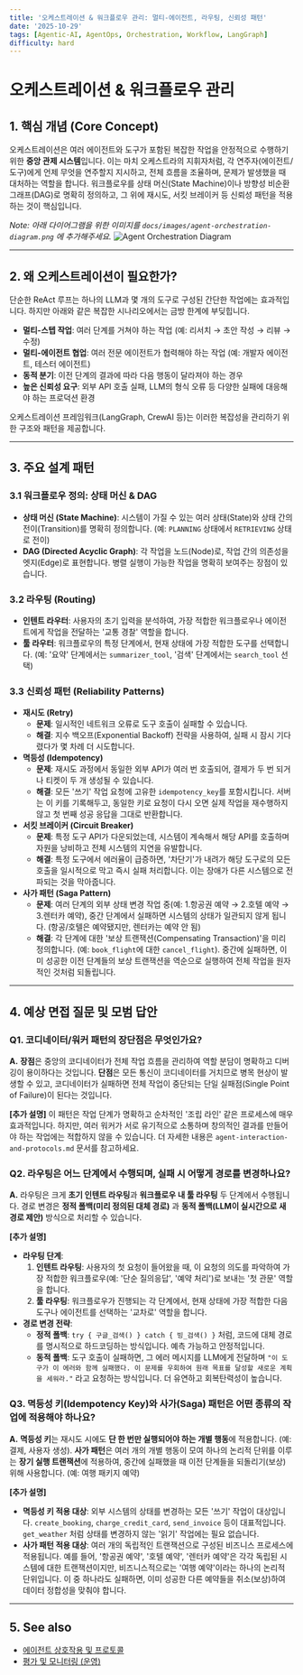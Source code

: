 ```yaml
---
title: '오케스트레이션 & 워크플로우 관리: 멀티-에이전트, 라우팅, 신뢰성 패턴'
date: '2025-10-29'
tags: [Agentic-AI, AgentOps, Orchestration, Workflow, LangGraph]
difficulty: hard
---
```


# 오케스트레이션 & 워크플로우 관리

## 1. 핵심 개념 (Core Concept)

오케스트레이션은 여러 에이전트와 도구가 포함된 복잡한 작업을 안정적으로 수행하기 위한 **중앙 관제 시스템**입니다. 이는 마치 오케스트라의 지휘자처럼, 각 연주자(에이전트/도구)에게 언제 무엇을 연주할지 지시하고, 전체 흐름을 조율하며, 문제가 발생했을 때 대처하는 역할을 합니다. 워크플로우를 상태 머신(State Machine)이나 방향성 비순환 그래프(DAG)로 명확히 정의하고, 그 위에 재시도, 서킷 브레이커 등 신뢰성 패턴을 적용하는 것이 핵심입니다.

*Note: 아래 다이어그램을 위한 이미지를 `docs/images/agent-orchestration-diagram.png` 에 추가해주세요.*
![Agent Orchestration Diagram](../../images/agent-orchestration-diagram.png)

______________________________________________________________________

## 2. 왜 오케스트레이션이 필요한가?

단순한 ReAct 루프는 하나의 LLM과 몇 개의 도구로 구성된 간단한 작업에는 효과적입니다. 하지만 아래와 같은 복잡한 시나리오에서는 금방 한계에 부딪힙니다.

- **멀티-스텝 작업**: 여러 단계를 거쳐야 하는 작업 (예: 리서치 → 초안 작성 → 리뷰 → 수정)
- **멀티-에이전트 협업**: 여러 전문 에이전트가 협력해야 하는 작업 (예: 개발자 에이전트, 테스터 에이전트)
- **동적 분기**: 이전 단계의 결과에 따라 다음 행동이 달라져야 하는 경우
- **높은 신뢰성 요구**: 외부 API 호출 실패, LLM의 형식 오류 등 다양한 실패에 대응해야 하는 프로덕션 환경

오케스트레이션 프레임워크(LangGraph, CrewAI 등)는 이러한 복잡성을 관리하기 위한 구조와 패턴을 제공합니다.

______________________________________________________________________

## 3. 주요 설계 패턴

### 3.1 워크플로우 정의: 상태 머신 & DAG

- **상태 머신 (State Machine)**: 시스템이 가질 수 있는 여러 상태(State)와 상태 간의 전이(Transition)를 명확히 정의합니다. (예: `PLANNING` 상태에서 `RETRIEVING` 상태로 전이)
- **DAG (Directed Acyclic Graph)**: 각 작업을 노드(Node)로, 작업 간의 의존성을 엣지(Edge)로 표현합니다. 병렬 실행이 가능한 작업을 명확히 보여주는 장점이 있습니다.

### 3.2 라우팅 (Routing)

- **인텐트 라우터**: 사용자의 초기 입력을 분석하여, 가장 적합한 워크플로우나 에이전트에게 작업을 전달하는 '교통 경찰' 역할을 합니다.
- **툴 라우터**: 워크플로우의 특정 단계에서, 현재 상태에 가장 적합한 도구를 선택합니다. (예: '요약' 단계에서는 `summarizer_tool`, '검색' 단계에서는 `search_tool` 선택)

### 3.3 신뢰성 패턴 (Reliability Patterns)

- **재시도 (Retry)**
  - **문제**: 일시적인 네트워크 오류로 도구 호출이 실패할 수 있습니다.
  - **해결**: 지수 백오프(Exponential Backoff) 전략을 사용하여, 실패 시 잠시 기다렸다가 몇 차례 더 시도합니다.
- **멱등성 (Idempotency)**
  - **문제**: 재시도 과정에서 동일한 외부 API가 여러 번 호출되어, 결제가 두 번 되거나 티켓이 두 개 생성될 수 있습니다.
  - **해결**: 모든 '쓰기' 작업 요청에 고유한 `idempotency_key`를 포함시킵니다. 서버는 이 키를 기록해두고, 동일한 키로 요청이 다시 오면 실제 작업을 재수행하지 않고 첫 번째 성공 응답을 그대로 반환합니다.
- **서킷 브레이커 (Circuit Breaker)**
  - **문제**: 특정 도구 API가 다운되었는데, 시스템이 계속해서 해당 API를 호출하며 자원을 낭비하고 전체 시스템의 지연을 유발합니다.
  - **해결**: 특정 도구에서 에러율이 급증하면, '차단기'가 내려가 해당 도구로의 모든 호출을 일시적으로 막고 즉시 실패 처리합니다. 이는 장애가 다른 시스템으로 전파되는 것을 막아줍니다.
- **사가 패턴 (Saga Pattern)**
  - **문제**: 여러 단계의 외부 상태 변경 작업 중(예: 1.항공권 예약 → 2.호텔 예약 → 3.렌터카 예약), 중간 단계에서 실패하면 시스템의 상태가 일관되지 않게 됩니다. (항공/호텔은 예약됐지만, 렌터카는 예약 안 됨)
  - **해결**: 각 단계에 대한 '보상 트랜잭션(Compensating Transaction)'을 미리 정의합니다. (예: `book_flight`에 대한 `cancel_flight`). 중간에 실패하면, 이미 성공한 이전 단계들의 보상 트랜잭션을 역순으로 실행하여 전체 작업을 원자적인 것처럼 되돌립니다.

______________________________________________________________________

## 4. 예상 면접 질문 및 모범 답안

### Q1. 코디네이터/워커 패턴의 장단점은 무엇인가요?

**A.** **장점**은 중앙의 코디네이터가 전체 작업 흐름을 관리하여 역할 분담이 명확하고 디버깅이 용이하다는 것입니다. **단점**은 모든 통신이 코디네이터를 거치므로 병목 현상이 발생할 수 있고, 코디네이터가 실패하면 전체 작업이 중단되는 단일 실패점(Single Point of Failure)이 된다는 것입니다.

**\[추가 설명\]**
이 패턴은 작업 단계가 명확하고 순차적인 '조립 라인' 같은 프로세스에 매우 효과적입니다. 하지만, 여러 워커가 서로 유기적으로 소통하며 창의적인 결과를 만들어야 하는 작업에는 적합하지 않을 수 있습니다. 더 자세한 내용은 `agent-interaction-and-protocols.md` 문서를 참고하세요.

### Q2. 라우팅은 어느 단계에서 수행되며, 실패 시 어떻게 경로를 변경하나요?

**A.** 라우팅은 크게 **초기 인텐트 라우팅**과 **워크플로우 내 툴 라우팅** 두 단계에서 수행됩니다. 경로 변경은 **정적 폴백(미리 정의된 대체 경로)** 과 **동적 폴백(LLM이 실시간으로 새 경로 제안)** 방식으로 처리할 수 있습니다.

**\[추가 설명\]**

- **라우팅 단계**:
  1. **인텐트 라우팅**: 사용자의 첫 요청이 들어왔을 때, 이 요청의 의도를 파악하여 가장 적합한 워크플로우(예: '단순 질의응답', '예약 처리')로 보내는 '첫 관문' 역할을 합니다.
  1. **툴 라우팅**: 워크플로우가 진행되는 각 단계에서, 현재 상태에 가장 적합한 다음 도구나 에이전트를 선택하는 '교차로' 역할을 합니다.
- **경로 변경 전략**:
  - **정적 폴백**: `try { 구글_검색() } catch { 빙_검색() }` 처럼, 코드에 대체 경로를 명시적으로 하드코딩하는 방식입니다. 예측 가능하고 안정적입니다.
  - **동적 폴백**: 도구 호출이 실패하면, 그 에러 메시지를 LLM에게 전달하며 `"이 도구가 이 에러와 함께 실패했다. 이 문제를 우회하여 원래 목표를 달성할 새로운 계획을 세워라."` 라고 요청하는 방식입니다. 더 유연하고 회복탄력성이 높습니다.

### Q3. 멱등성 키(Idempotency Key)와 사가(Saga) 패턴은 어떤 종류의 작업에 적용해야 하나요?

**A.** **멱등성 키**는 재시도 시에도 **단 한 번만 실행되어야 하는 개별 행동**에 적용합니다. (예: 결제, 사용자 생성). **사가 패턴**은 여러 개의 개별 행동이 모여 하나의 논리적 단위를 이루는 **장기 실행 트랜잭션**에 적용하여, 중간에 실패했을 때 이전 단계들을 되돌리기(보상) 위해 사용합니다. (예: 여행 패키지 예약)

**\[추가 설명\]**

- **멱등성 키 적용 대상**: 외부 시스템의 상태를 변경하는 모든 '쓰기' 작업이 대상입니다. `create_booking`, `charge_credit_card`, `send_invoice` 등이 대표적입니다. `get_weather` 처럼 상태를 변경하지 않는 '읽기' 작업에는 필요 없습니다.
- **사가 패턴 적용 대상**: 여러 개의 독립적인 트랜잭션으로 구성된 비즈니스 프로세스에 적용됩니다. 예를 들어, '항공권 예약', '호텔 예약', '렌터카 예약'은 각각 독립된 시스템에 대한 트랜잭션이지만, 비즈니스적으로는 '여행 예약'이라는 하나의 논리적 단위입니다. 이 중 하나라도 실패하면, 이미 성공한 다른 예약들을 취소(보상)하여 데이터 정합성을 맞춰야 합니다.

______________________________________________________________________

## 5. See also

- [에이전트 상호작용 및 프로토콜](../5-1-%EC%8B%9C%EC%8A%A4%ED%85%9C-%EC%84%A4%EA%B3%84/agent-interaction-and-protocols.md)
- [평가 및 모니터링 (운영)](./evaluation-monitoring-ops.md)
